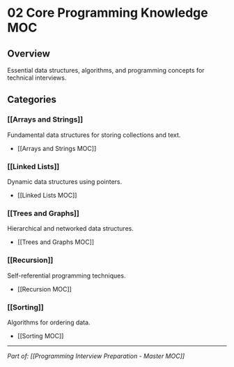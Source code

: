 # 02 Core Programming Knowledge MOC

## Overview
Essential data structures, algorithms, and programming concepts for technical interviews.

## Categories

### [[Arrays and Strings]]
Fundamental data structures for storing collections and text.
- [[Arrays and Strings MOC]]

### [[Linked Lists]]
Dynamic data structures using pointers.
- [[Linked Lists MOC]]

### [[Trees and Graphs]]
Hierarchical and networked data structures.
- [[Trees and Graphs MOC]]

### [[Recursion]]
Self-referential programming techniques.
- [[Recursion MOC]]

### [[Sorting]]
Algorithms for ordering data.
- [[Sorting MOC]]

---
*Part of: [[Programming Interview Preparation - Master MOC]]*